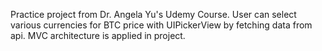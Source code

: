 Practice project from Dr. Angela Yu's Udemy Course. User can select various currencies for BTC price with UIPickerView by fetching data from api. MVC architecture is applied in project.
